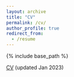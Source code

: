 ```yaml
---
layout: archive
title: "CV"
permalink: /cv/
author_profile: true
redirect_from:
  - /resume
---
```


{% include base_path %}

[CV](https://dbannai.github.io/files/cv-01-2023.pdf) (updated Jan 2023)
